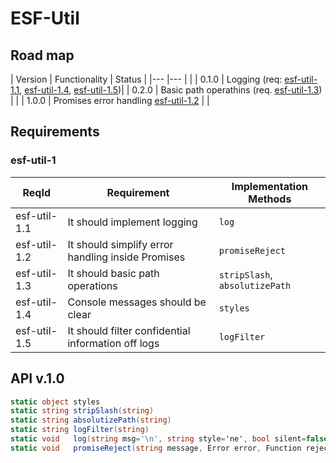 # ESF-Util

## Road map

| Version   | Functionality     		        											| Status	|
|---        |---     			                   											|			|
| 0.1.0     | Logging (req: [esf-util-1.1](esf-util-1.1), [esf-util-1.4](esf-util-1.4), [esf-util-1.5](esf-util-1.5))|
| 0.2.0     | Basic path operathins (req. [esf-util-1.3](esf-util-1.3))						|			|
| 1.0.0     | Promises error handling [esf-util-1.2](esf-util-1.2)		     				|			|

## Requirements

### esf-util-1
| ReqId			| Requirement										| Implementation Methods 				|
|--- 			|--- 												|--- 					 				|
| esf-util-1.1	| It should implement logging						| ```log```		 						|
| esf-util-1.2	| It should simplify error handling inside Promises	| ```promiseReject```		 			|
| esf-util-1.3	| It should basic path operations					| ```stripSlash```, ```absolutizePath```|
| esf-util-1.4	| Console messages should be clear					| ```styles```		 					|
| esf-util-1.5	| It should filter confidential information off logs| ```logFilter```	 					|

## API v.1.0
```cs
static object styles
static string stripSlash(string)
static string absolutizePath(string)
static string logFilter(string)
static void   log(string msg='\n', string style='ne', bool silent=false)
static void   promiseReject(string message, Error error, Function rejectHandler)
```